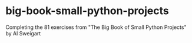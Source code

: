 # big-book-small-python-projects
Completing the 81 exercises from "The Big Book of Small Python Projects" by Al Sweigart
